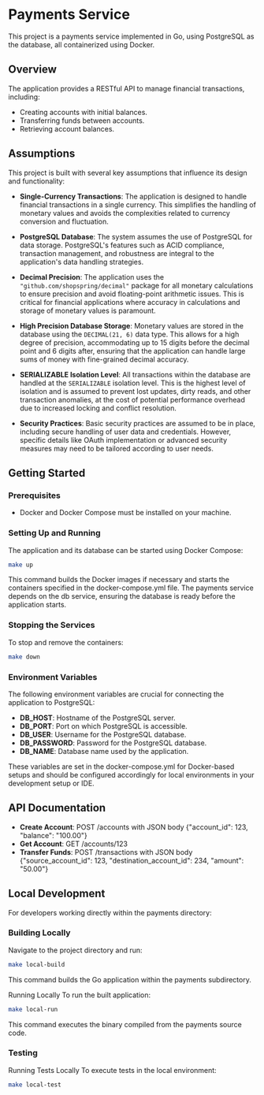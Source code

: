 # Payments Service

This project is a payments service implemented in Go, using PostgreSQL as the database, all containerized using Docker.

## Overview

The application provides a RESTful API to manage financial transactions, including:
- Creating accounts with initial balances.
- Transferring funds between accounts.
- Retrieving account balances.

## Assumptions

This project is built with several key assumptions that influence its design and functionality:

- **Single-Currency Transactions**: The application is designed to handle financial transactions in a single currency. This simplifies the handling of monetary values and avoids the complexities related to currency conversion and fluctuation.

- **PostgreSQL Database**: The system assumes the use of PostgreSQL for data storage. PostgreSQL's features such as ACID compliance, transaction management, and robustness are integral to the application's data handling strategies.

- **Decimal Precision**: The application uses the `"github.com/shopspring/decimal"` package for all monetary calculations to ensure precision and avoid floating-point arithmetic issues. This is critical for financial applications where accuracy in calculations and storage of monetary values is paramount.

- **High Precision Database Storage**: Monetary values are stored in the database using the `DECIMAL(21, 6)` data type. This allows for a high degree of precision, accommodating up to 15 digits before the decimal point and 6 digits after, ensuring that the application can handle large sums of money with fine-grained decimal accuracy.

- **SERIALIZABLE Isolation Level**: All transactions within the database are handled at the `SERIALIZABLE` isolation level. This is the highest level of isolation and is assumed to prevent lost updates, dirty reads, and other transaction anomalies, at the cost of potential performance overhead due to increased locking and conflict resolution.

- **Security Practices**: Basic security practices are assumed to be in place, including secure handling of user data and credentials. However, specific details like OAuth implementation or advanced security measures may need to be tailored according to user needs.


## Getting Started

### Prerequisites

- Docker and Docker Compose must be installed on your machine.

### Setting Up and Running

The application and its database can be started using Docker Compose:

```bash
make up
```
This command builds the Docker images if necessary and starts the containers specified in the docker-compose.yml file. The payments service depends on the db service, ensuring the database is ready before the application starts.

### Stopping the Services

To stop and remove the containers:

```bash
make down
```

### Environment Variables

The following environment variables are crucial for connecting the application to PostgreSQL:

- **DB_HOST**: Hostname of the PostgreSQL server.
- **DB_PORT**: Port on which PostgreSQL is accessible.
- **DB_USER**: Username for the PostgreSQL database.
- **DB_PASSWORD**: Password for the PostgreSQL database.
- **DB_NAME**: Database name used by the application.

These variables are set in the docker-compose.yml for Docker-based setups and should be configured accordingly for local environments in your development setup or IDE.

## API Documentation

- **Create Account**: POST /accounts with JSON body {"account_id": 123, "balance": "100.00"}
- **Get Account**: GET /accounts/123
- **Transfer Funds**: POST /transactions with JSON body {"source_account_id": 123, "destination_account_id": 234, "amount": "50.00"}


## Local Development
For developers working directly within the payments directory:

### Building Locally
Navigate to the project directory and run:

```bash
make local-build
```
This command builds the Go application within the payments subdirectory.

Running Locally
To run the built application:

```bash
make local-run
```
This command executes the binary compiled from the payments source code.

### Testing
Running Tests Locally
To execute tests in the local environment:

```bash
make local-test
```